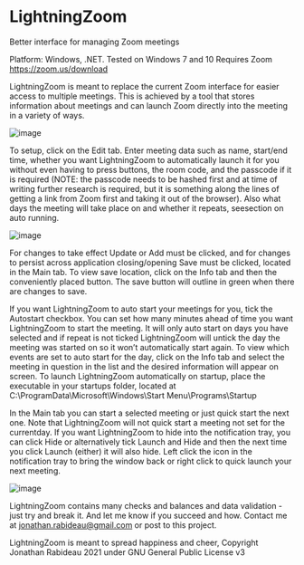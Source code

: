 # LightningZoom
Better interface for managing Zoom meetings

Platform: Windows, .NET.    Tested on Windows 7 and 10
Requires Zoom https://zoom.us/download

LightningZoom is meant to replace the current Zoom interface for easier access to multiple meetings. This is achieved by a tool that stores information about meetings and can launch Zoom directly into the meeting in a variety of ways.

![image](https://user-images.githubusercontent.com/81046437/111885775-4c21fa80-89a0-11eb-90b0-ab76624ee0ec.png)

To setup, click on the Edit tab. Enter meeting data such as name, start/end time, whether you want LightningZoom to automatically launch it for you without even having to press buttons, the room code, and the passcode if it is required (NOTE: the passcode needs to be hashed first and at time of writing further research is required, but it is something along the lines of getting a link from Zoom first and taking it out of the browser). Also what days the meeting will take place on and whether it repeats, seesection on auto running.

![image](https://user-images.githubusercontent.com/81046437/111886156-7d032f00-89a2-11eb-973d-3df0b04edd92.png)

For changes to take effect Update or Add must be clicked, and for changes to persist across application closing/opening Save must be clicked, located in the Main tab. To view save location, click on the Info tab and then the conveniently placed button. The save button will outline in green when there are changes to save.

If you want LightningZoom to auto start your meetings for you, tick the Autostart checkbox. You can set how many minutes ahead of time you want LightningZoom to start the meeting. It will only auto start on days you have selected and if repeat is not ticked LightningZoom will untick the day the meeting was started on so it won’t automatically start again. To view which events are set to auto start for the day, click on the Info tab and select the meeting in question in the list and the desired information will appear on screen. To launch LightningZoom automatically on startup, place the executable in your startups folder, located at C:\ProgramData\Microsoft\Windows\Start Menu\Programs\Startup

In the Main tab you can start a selected meeting or just quick start the next one. Note that LightningZoom will not quick start a meeting not set for the currentday. If you want LightningZoom to hide into the notification tray, you can click Hide or alternatively tick Launch and Hide and then the next time you click Launch (either) it will also hide. Left click the icon in the notification tray to bring the window back or right click to quick launch your next meeting.

![image](https://user-images.githubusercontent.com/81046437/111885119-1b3fc680-899c-11eb-9440-f7741f449615.png)

LightningZoom contains many checks and balances and data validation - just try and break it. And let me know if you succeed and how. Contact me at jonathan.rabideau@gmail.com or post to this project.

LightningZoom is meant to spread happiness and cheer, Copyright Jonathan Rabideau 2021 under GNU General Public License v3
